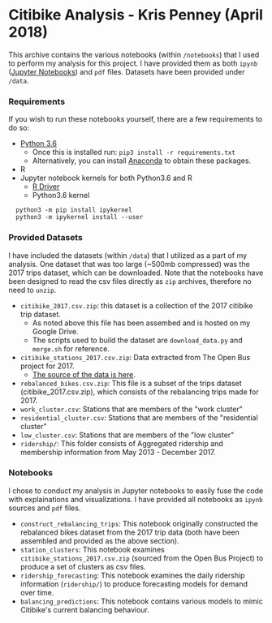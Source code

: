 # Citibike Analysis - Kris Penney (April 2018)

This archive contains the various notebooks (within `/notebooks`) that I used to perform my analysis for this project. I have provided them as both `ipynb` ([Jupyter Notebooks](http://jupyter.org)) and `pdf` files. Datasets have been provided under `/data`.

### Requirements

If you wish to run these notebooks yourself, there are a few requirements to do so:
- [Python 3.6](https://www.python.org/downloads/)
  - Once this is installed run: `pip3 install -r requirements.txt`
  - Alternatively, you can install [Anaconda](https://www.anaconda.com/distribution/) to obtain these packages.
- R
- Jupyter notebook kernels for both Python3.6 and R
  - [R Driver](https://irkernel.github.io)
  - Python3.6 kernel

```
  python3 -m pip install ipykernel
  python3 -m ipykernel install --user
```

### Provided Datasets

I have included the datasets (within `/data`) that I utilized as a part of my analysis. One dataset that was too large (~500mb compressed) was the 2017 trips dataset, which can be downloaded. Note that the notebooks have been designed to read the csv files directly as `zip` archives, therefore no need to `unzip`.

- `citibike_2017.csv.zip`: this dataset is a collection of the 2017 citibike trip dataset.
  - As noted above this file has been assembed and is hosted on my Google Drive.
  - The scripts used to build the dataset are `download_data.py` and `merge.sh` for reference.
- `citibike_stations_2017.csv.zip`: Data extracted from The Open Bus project for 2017.
  - [The source of the data is here](https://drive.google.com/drive/folders/0B6H9nKo1G98uS3kxQ1VrNGt5SjA).
- `rebalanced_bikes.csv.zip`: This file is a subset of the trips dataset (citibike_2017.csv.zip), which consists of the rebalancing trips made for 2017.
- `work_cluster.csv`: Stations that are members of the "work cluster"
- `residential_cluster.csv`: Stations that are members of the "residential cluster"
- `low_cluster.csv`: Stations that are members of the "low cluster"
- `ridership/`: This folder consists of Aggregated ridership and membership information from May 2013 - December 2017.

### Notebooks

I chose to conduct my analysis in Jupyter notebooks to easily fuse the code with explainations and visualizations. I have provided all notebooks as `ipynb` sources and `pdf` files.

- `construct_rebalancing_trips`: This notebook originally constructed the rebalanced bikes dataset from the 2017 trip data (both have been assembled and provided as the above section).
- `station_clusters`: This notebook examines `citibike_stations_2017.csv.zip` (sourced from the Open Bus Project) to produce a set of clusters as csv files.
- `ridership_forecasting`: This notebook examines the daily ridership information (`ridership/`) to produce forecasting models for demand over time.
- `balancing_predictions`: This notebook contains various models to mimic Citibike's current balancing behaviour.
